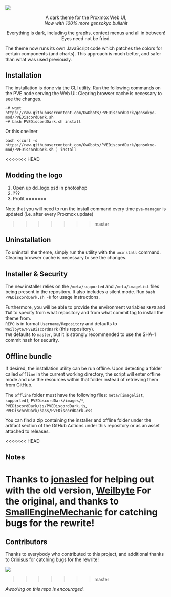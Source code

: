 



![](https://i.imgur.com/SnlCyHF.png)

<p align="center">A dark theme for the Proxmox Web UI,<br/> <i>Now with 100% more gensokyo bullshit</i></p>

<p align="center">Everything is dark, including the graphs, context menus and all in between! Eyes need not be fried.</p>    
The theme now runs its own JavaScript code which patches the colors for certain components (and charts). This approach is much better, and safer than what was used previously.

## Installation 
The installation is done via the CLI utility. Run the following commands on the PVE node serving the Web UI:  Clearing browser cache is necessary to see the changes.

```
~# wget https://raw.githubusercontent.com/OwObots/PVEDiscordDark/gensokyo-mod/PVEDiscordDark.sh
~# bash PVEDiscordDark.sh install
```
Or this oneliner
```
bash <(curl -s https://raw.githubusercontent.com/OwObots/PVEDiscordDark/gensokyo-mod/PVEDiscordDark.sh ) install
```
<<<<<<< HEAD
## Modding the logo
1. Open up dd_logo.psd in photoshop
2. ???
3. Profit
=======

Note that you will need to run the install command every time `pve-manager` is updated (i.e. after every Proxmox update)
>>>>>>> master

## Uninstallation
 To uninstall the theme, simply run the utility with the `uninstall` command. Clearing browser cache is necessary to see the changes.
 
## Installer & Security
The new installer relies on the `/meta/supported` and `/meta/imagelist` files being present in the repository. It also includes a silent mode. Run `bash PVEDiscordDark.sh -h` for usage instructions. 

Furthermore, you will be able to provide the environment variables `REPO` and `TAG` to specify from what repository and from what commit tag to install the theme from.   
`REPO` is in format `Username/Repository` and defaults to `Weilbyte/PVEDiscordDark` (this repository).    
`TAG` defaults to `master`, but it is strongly recommended to use the SHA-1 commit hash for security.

## Offline bundle
If desired, the installation utility can be run offline. Upon detecting a folder called `offline` in the current working directory, the script will enter offline mode and use the resources within that folder instead of retrieving them from GitHub.    

The `offline` folder must have the following files: `meta/[imagelist, supported]`, `PVEDiscordDark/images/*`, `PVEDiscordDark/js/PVEDiscordDark.js`, `PVEDiscordDark/sass/PVEDiscordDark.css`

You can find a zip containing the installer and offline folder under the artifact section of the GitHub Actions under this repository or as an asset attached to releases.

<<<<<<< HEAD
## Notes
Thanks to [jonasled](https://github.com/jonasled) for helping out with the old version, [Weilbyte](https://github.com/Weilbyte) For the original, and thanks to [SmallEngineMechanic](https://github.com/smallenginemechanic) for catching bugs for the rewrite!
=======
## Contributors
Thanks to everybody who contributed to this project, and additional thanks to [Crinisus](https://github.com/crinisus) for catching bugs for the rewrite!

<a href="https://github.com/weilbyte/pvediscorddark/graphs/contributors">
  <img src="https://contrib.rocks/image?repo=weilbyte/pvediscorddark" />
</a>

>>>>>>> master

*Awoo'ing on this repo is encouraged.*
